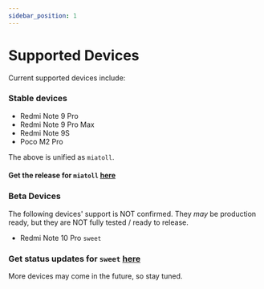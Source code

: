 ```yaml
---
sidebar_position: 1
---
```


# Supported Devices #

Current supported devices include:

### Stable devices ###

- Redmi Note 9 Pro
- Redmi Note 9 Pro Max
- Redmi Note 9S
- Poco M2 Pro

The above is unified as `miatoll`.

#### Get the release for `miatoll` [here](miatoll/latest.md) ####

### Beta Devices ###

The following devices' support is NOT confirmed. They *may* be production ready, but they are NOT fully tested / ready to release.

- Redmi Note 10 Pro `sweet`

### Get status updates for `sweet` [here](sweet/latest.md) ####
 
More devices may come in the future, so stay tuned.